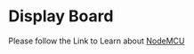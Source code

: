# Display Board

Please follow the Link to Learn about [NodeMCU](https://tttapa.github.io/ESP8266/Chap01%20-%20ESP8266.html) 
